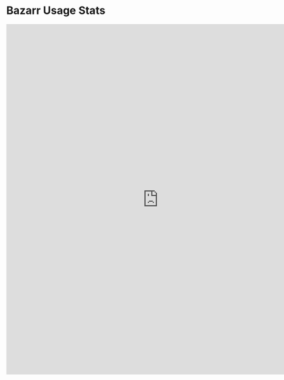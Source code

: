 # Bazarr Usage Stats

<iframe width="800" height="925" src="https://lookerstudio.google.com/embed/reporting/fefca13c-c29e-4c5b-9382-b9c6154a761e/page/xKqID" frameborder="0" style="border:0" allowfullscreen></iframe>
